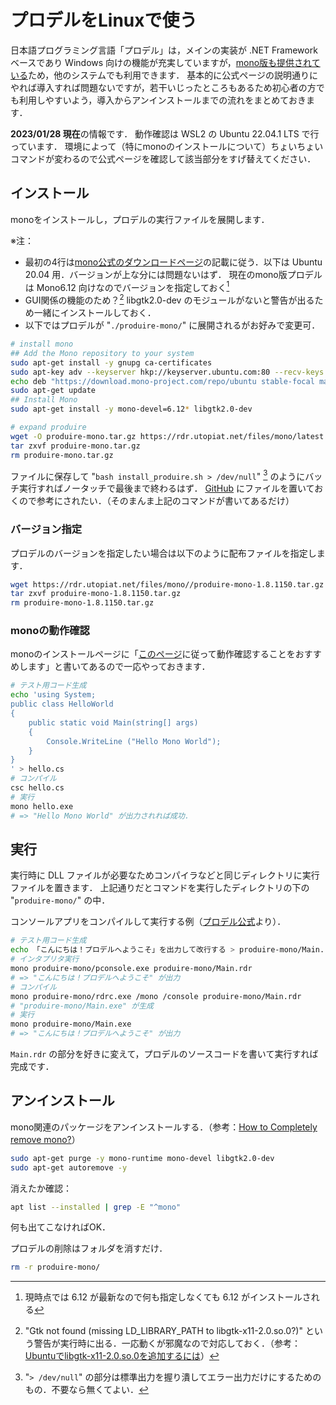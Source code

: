 # プロデルをLinuxで使う

日本語プログラミング言語「プロデル」は，メインの実装が .NET Framework ベースであり Windows 向けの機能が充実していますが，[mono版も提供されている](https://rdr.utopiat.net/files/mono.html)ため，他のシステムでも利用できます．
基本的に公式ページの説明通りにやれば導入すれば問題ないですが，若干いじったところもあるため初心者の方でも利用しやすいよう，導入からアンインストールまでの流れをまとめておきます．

**2023/01/28 現在**の情報です．
動作確認は WSL2 の Ubuntu 22.04.1 LTS で行っています．
環境によって（特にmonoのインストールについて）ちょいちょいコマンドが変わるので公式ページを確認して該当部分をすげ替えてください．

## インストール

monoをインストールし，プロデルの実行ファイルを展開します．

※注：

* 最初の4行は[mono公式のダウンロードページ](https://www.mono-project.com/download/stable/#download-lin)の記載に従う．以下は Ubuntu 20.04 用．バージョンが上な分には問題ないはず．
現在のmono版プロデルは Mono6.12 向けなのでバージョンを指定しておく[^ver]
* GUI関係の機能のため？[^gtk] libgtk2.0-dev のモジュールがないと警告が出るため一緒にインストールしておく．
* 以下ではプロデルが "`./produire-mono/`" に展開されるがお好みで変更可．

```sh
# install mono
## Add the Mono repository to your system
sudo apt-get install -y gnupg ca-certificates
sudo apt-key adv --keyserver hkp://keyserver.ubuntu.com:80 --recv-keys 3FA7E0328081BFF6A14DA29AA6A19B38D3D831EF
echo deb "https://download.mono-project.com/repo/ubuntu stable-focal main" | sudo tee /etc/apt/sources.list.d/mono-official-stable.list
sudo apt-get update
## Install Mono
sudo apt-get install -y mono-devel=6.12* libgtk2.0-dev

# expand produire
wget -O produire-mono.tar.gz https://rdr.utopiat.net/files/mono/latest.php?type=tar
tar zxvf produire-mono.tar.gz
rm produire-mono.tar.gz
```

ファイルに保存して "`bash install_produire.sh > /dev/null`" [^null] のようにバッチ実行すればノータッチで最後まで終わるはず．
[GitHub](https://github.com/Y-Saki26/memorandum/tree/main/ProduireMonoInstall) にファイルを置いておくので参考にされたい．（そのまんま上記のコマンドが書いてあるだけ）

### バージョン指定

プロデルのバージョンを指定したい場合は以下のように配布ファイルを指定します．

```sh
wget https://rdr.utopiat.net/files/mono//produire-mono-1.8.1150.tar.gz
tar zxvf produire-mono-1.8.1150.tar.gz
rm produire-mono-1.8.1150.tar.gz
```

### monoの動作確認

monoのインストールページに「[このページ](https://www.mono-project.com/docs/getting-started/mono-basics/)に従って動作確認することをおすすめします」と書いてあるので一応やっておきます．

```sh
# テスト用コード生成
echo 'using System;
public class HelloWorld
{
    public static void Main(string[] args)
    {
        Console.WriteLine ("Hello Mono World");
    }
}
' > hello.cs
# コンパイル
csc hello.cs
# 実行
mono hello.exe
# => "Hello Mono World" が出力されれば成功．
```

## 実行

実行時に DLL ファイルが必要なためコンパイラなどと同じディレクトリに実行ファイルを置きます．
上記通りだとコマンドを実行したディレクトリの下の "`produire-mono/`" の中．

コンソールアプリをコンパイルして実行する例（[プロデル公式](https://rdr.utopiat.net/files/mono.html)より）．

```sh
# テスト用コード生成
echo 「こんにちは！プロデルへようこそ」を出力して改行する > produire-mono/Main.rdr
# インタプリタ実行
mono produire-mono/pconsole.exe produire-mono/Main.rdr
# => "こんにちは！プロデルへようこそ" が出力
# コンパイル
mono produire-mono/rdrc.exe /mono /console produire-mono/Main.rdr
# "produire-mono/Main.exe" が生成
# 実行
mono produire-mono/Main.exe
# => "こんにちは！プロデルへようこそ" が出力
```

`Main.rdr` の部分を好きに変えて，プロデルのソースコードを書いて実行すれば完成です．

## アンインストール

mono関連のパッケージをアンインストールする．（参考：[How to Completely remove mono?](https://askubuntu.com/questions/644938/how-to-completely-remove-mono)）

```sh
sudo apt-get purge -y mono-runtime mono-devel libgtk2.0-dev
sudo apt-get autoremove -y
```

消えたか確認：

```sh
apt list --installed | grep -E "^mono"
```

何も出てこなければOK．

プロデルの削除はフォルダを消すだけ．

```sh
rm -r produire-mono/
```

[^ver]: 現時点では 6.12 が最新なので何も指定しなくても 6.12 がインストールされる

[^gtk]: "Gtk not found (missing LD_LIBRARY_PATH to libgtk-x11-2.0.so.0?)" という警告が実行時に出る．一応動くが邪魔なので対応しておく．（参考：[Ubuntuでlibgtk-x11-2.0.so.0を追加するには](https://ja.stackoverflow.com/questions/44290/ubuntu%E3%81%A7libgtk-x11-2-0-so-0%E3%82%92%E8%BF%BD%E5%8A%A0%E3%81%99%E3%82%8B%E3%81%AB%E3%81%AF)）

[^null]: "`> /dev/null`" の部分は標準出力を握り潰してエラー出力だけにするためのもの．不要なら無くてよい．
